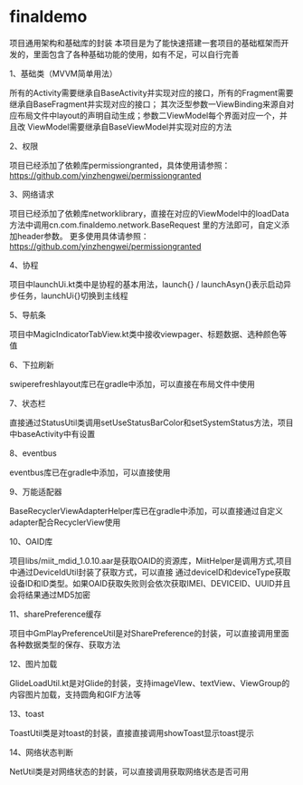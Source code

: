 # finaldemo
项目通用架构和基础库的封装
本项目是为了能快速搭建一套项目的基础框架而开发的，里面包含了各种基础功能的使用，如有不足，可以自行完善


1、基础类（MVVM简单用法）

所有的Activity需要继承自BaseActivity并实现对应的接口，所有的Fragment需要继承自BaseFragment并实现对应的接口；
其次泛型参数一ViewBinding来源自对应布局文件中layout的声明自动生成；参数二ViewModel每个界面对应一个，并且改
ViewModel需要继承自BaseViewModel并实现对应的方法


2、权限

项目已经添加了依赖库permissiongranted，具体使用请参照：https://github.com/yinzhengwei/permissiongranted

3、网络请求

项目已经添加了依赖库networklibrary，直接在对应的ViewModel中的loadData方法中调用cn.com.finaldemo.network.BaseRequest
里的方法即可，自定义添加header参数。
更多使用具体请参照：https://github.com/yinzhengwei/permissiongranted


4、协程

项目中launchUi.kt类中是协程的基本用法，launch{} / launchAsyn{}表示启动异步任务，launchUi{}切换到主线程

5、导航条

项目中MagicIndicatorTabView.kt类中接收viewpager、标题数据、选种颜色等值


6、下拉刷新

swiperefreshlayout库已在gradle中添加，可以直接在布局文件中使用


7、状态栏

直接通过StatusUtil类调用setUseStatusBarColor和setSystemStatus方法，项目中baseActivity中有设置


8、eventbus

eventbus库已在gradle中添加，可以直接使用


9、万能适配器

BaseRecyclerViewAdapterHelper库已在gradle中添加，可以直接通过自定义adapter配合RecyclerView使用


10、OAID库

项目libs/miit_mdid_1.0.10.aar是获取OAID的资源库，MiitHelper是调用方式,项目中通过DeviceIdUtil封装了获取方式，可以直接
通过deviceID和deviceType获取设备ID和ID类型。如果OAID获取失败则会依次获取IMEI、DEVICEID、UUID并且会将结果通过MD5加密


11、sharePreference缓存

项目中GmPlayPreferenceUtil是对SharePreference的封装，可以直接调用里面各种数据类型的保存、获取方法


12、图片加载

GlideLoadUtil.kt是对Glide的封装，支持imageVIew、textView、ViewGroup的内容图片加载，支持圆角和GIF方法等


13、toast

ToastUtil类是对toast的封装，直接直接调用showToast显示toast提示


14、网络状态判断

NetUtil类是对网络状态的封装，可以直接调用获取网络状态是否可用
